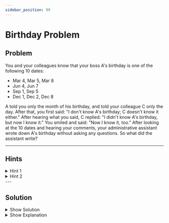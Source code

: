 ```yaml
---
sidebar_position: 99
---
```


# Birthday Problem

## Problem

<p style={{ fontSize: "1.2rem", fontStyle: "italic" }}>

You and your colleagues know that your boss A's birthday is one of the following 10 dates:

- Mar 4, Mar 5, Mar 8
- Jun 4, Jun 7
- Sep 1, Sep 5
- Dec 1, Dec 2, Dec 8

A told you only the month of his birthday, and told your colleague C only the day. After that, you first said: "I don't know A's birthday; C doesn't know it either." After hearing what you said, C replied: "I didn't know A's birthday, but now I know it." You smiled and said: "Now I know it, too." After looking at the 10 dates and hearing your comments, your administrative assistant wrote down A's birthday without asking any questions. So what did the assistant write?

</p>

---

## Hints

<details>
  <summary>Hint 1</summary>

  There are 3 sequences that eliminate the birthday candidates
</details>

<details>
  <summary>Hint 2</summary>

  - You and C do not know the birthday
  - You say that you and C cannot figure out the birtday. From this clue, you can start eliminating candidates
  - C says now C knows it. Start eliminating more candidates
  - Now you know it. Come up to answer
</details>
---

## Solution

<details>
  <summary className="show-sol">Show Solution</summary>
  
  Sep 1
</details>

<details>
  <summary className="show-sol">Show Explanation</summary>
  
  **Explanation:**

**Explanation:**

Don’t let the “he said, she said” part confuse you. Just interpret the logic behind each individual’s comments and try your best to derive useful information from these comments.

Let **D** be the day of the month of A’s birthday. The possible days are: {1, 2, 4, 5, 7, 8}. If the birthday was on a **unique** day, then C would know A’s birthday immediately. Among these days, 2 and 7 are unique.  

Considering that you are sure that C does **not** know A’s birthday, you must infer that the day C was told is **not** 2 or 7. Conclusion: the month cannot be June or December. (If the month had been June, the day C was told might have been 7; if the month had been December, the day might have been 2.)

Now, C knows that the month must be either March or September. He immediately figures out A’s birthday, which means the day must be unique among the March and September dates. That means A’s birthday cannot be March 5 or September 5 (since those days repeat across March/September).  

So the birthday must be one of: March 4, March 8, or September 1.  

Among these three possibilities, March 4 and March 8 have the same month. So if your month was March, you still could not figure out A’s birthday. Since you are able to figure it out, A’s birthday must be **September 1**.

Hence, the assistant must have written **September 1**.

</details>

